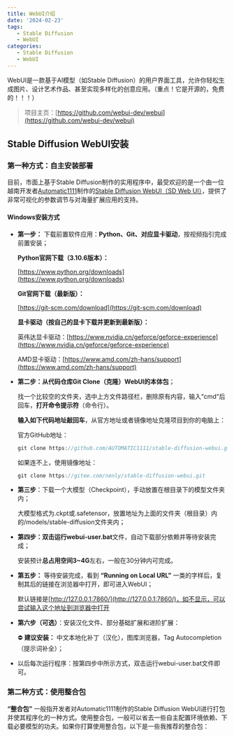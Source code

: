 ```yaml
---
title: WebUI介绍
date: '2024-02-23'
tags:
   - Stable Diffusion
   - WebUI
categories:
   - Stable Diffusion
   - WebUI
---
```




WebUI是一款基于AI模型（如Stable Diffusion）的用户界面工具，允许你轻松生成图片、设计艺术作品、甚至实现多样化的创意应用。（重点！它是开源的，免费的！！！）



> 项目主页：[https://github.com/webui-dev/webui](https://github.com/webui-dev/webui)



## Stable Diffusion WebUI安装

### 第一种方式：自主安装部署

目前，市面上基于Stable Diffusion制作的实用程序中，最受欢迎的是一个由一位越南开发者[Automatic1111](https://github.com/AUTOMATIC1111)制作的[Stable Diffusion WebUI（SD Web UI）](https://github.com/AUTOMATIC1111/stable-diffusion-webui)，提供了非常可视化的参数调节与对海量扩展应用的支持。

#### Windows安装方式

- **第一步：** 下载前置软件应用：**Python、Git、对应显卡驱动**，按视频指引完成前置安装；

  **Python官网下载（3.10.6版本）：**

  [https://www.python.org/downloads](https://www.python.org/downloads)

   **Git官网下载（最新版）：**

  [https://git-scm.com/download](https://git-scm.com/download)

   **显卡驱动（按自己的显卡下载并更新到最新版）：**

  英伟达显卡驱动：[https://www.nvidia.cn/geforce/geforce-experience](https://www.nvidia.cn/geforce/geforce-experience)

  AMD显卡驱动：[https://www.amd.com/zh-hans/support](https://www.amd.com/zh-hans/support)

  

- **第二步：从代码仓库Git Clone（克隆）WebUI的本体包**；

  找一个比较空的文件夹，选中上方文件路径栏，删除原有内容，输入“cmd“后回车，**打开命令提示符**（命令行）。

  **输入如下代码地址敲回车**，从官方地址或者镜像地址克隆项目到你的电脑上：

  官方GitHub地址：

  ```jsx
  git clone https://github.com/AUTOMATIC1111/stable-diffusion-webui.git
  ```

  如果连不上，使用镜像地址：

  ~~~jsx
  git clone https://gitee.com/nenly/stable-diffusion-webui.git
  ~~~

  

- **第三步**：下载一个大模型（Checkpoint），手动放置在根目录下的模型文件夹内；

  大模型格式为.ckpt或.safetensor，放置地址为上面的文件夹（根目录）内的/models/stable-diffusion文件夹内；

- **第四步：**双击运行**webui-user.bat**文件，自动下载部分依赖并等待安装完成；

  安装预计**总占用空间3~4G**左右，一般在30分钟内可完成。

- **第五步：** 等待安装完成，看到 **“Running on Local URL”** 一类的字样后，复制其后的链接在浏览器中打开，即可进入WebUI；

  默认链接是[http://127.0.0.1:7860/](http://127.0.0.1:7860/)，如不显示，可以尝试输入这个地址到浏览器中打开

- **第六步（可选）**：安装汉化文件、部分基础扩展和进阶扩展：

  ⛔ **建议安装：** 中文本地化补丁（汉化），图库浏览器，Tag Autocompletion（提示词补全）；

- 以后每次运行程序：按第四步中所示方式，双击运行webui-user.bat文件即可。



### 第二种方式：使用整合包

**“整合包”** 一般指开发者对Automatic1111制作的Stable Diffusion WebUI进行打包并使其程序化的一种方式。使用整合包，一般可以省去一些自主配置环境依赖、下载必要模型的功夫。如果你打算使用整合包，以下是一些我推荐的整合包：